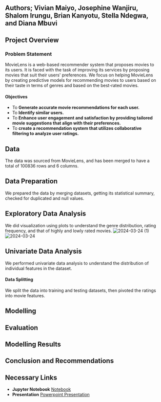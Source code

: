 
## **Authors;** Vivian Maiyo, Josephine Wanjiru, Shalom Irungu, Brian Kanyotu, Stella Ndegwa, and Diana Mbuvi
## Project Overview
### Problem Statement
MovieLens is a web-based recommender system that proposes movies to its users. It is faced with the task of improving its services by proposing movies that suit their users' preferences. We focus on helping MovieLens by creating predictive models for recommending movies to users based on their taste in terms of genres and based on the best-rated movies. 


#### Objectives
* To **Generate accurate movie recommendations for each user.**
* To **Identify similar users.**
* To **Enhance user engagement and satisfaction by providing tailored movie suggestions that align with their preferences.**
* To **create a recommendation system that utilizes collaborative filtering to analyze user ratings.**
## Data
The data was sourced from MovieLens, and has been merged to have a total of 100836 rows and 6 columns.
## Data Preparation
We prepared the data by merging datasets, getting its statistical summary, checked for duplicated and null values.
## Exploratory Data Analysis
We did visualization using plots to understand the genre distribution, rating frequency, and that of highly and lowly rated movies.
![2024-03-24 (1)](https://github.com/shalomirungu/phase4_project/assets/149403427/d09ccd9b-e3c5-4f6b-a49e-be52606a9bbd)
![2024-03-24](https://github.com/shalomirungu/phase4_project/assets/149403427/266ea017-d88c-46d5-96f4-cf7f39be2b14)
## Univariate Data Analysis
We performed univariate data analysis to understand the distribution of individual features in the dataset. 
#### Data Splitting
We split the data into training and testing datasets, then  pivoted the ratings into movie features.
## Modelling

## Evaluation
## Modelling Results
 
 ## Conclusion and Recommendations

## Necessary Links
* **Jupyter Notebook** [Notebook]()
* **Presentation** [Powerpoint Presentation]()
